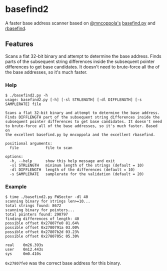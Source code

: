 # basefind2

A faster base address scanner based on [@mncoppola's](https://github.com/mncoppola) [basefind.py](https://github.com/mncoppola/ws30/blob/master/basefind.py) and [rbasefind](https://raw.githubusercontent.com/sgayou/rbasefind).

## Features
Scans a flat 32-bit binary and attempt to determine the base address. Finds parts of the subsequent string differences
inside the subsequent pointer differences to get base candidates. It doesn't need to brute-force all the of the base addresses, so it's much faster.


### Help
```
$ ./basefind2.py -h
usage: basefind2.py [-h] [-sl STRLENGTH] [-dl DIFFLENGTH] [-s SAMPLERATE] file

Scans a flat 32-bit binary and attempt to determine the base address. 
Finds DIFFLENGTH part of the subsequent string differences inside the 
subsequent pointer differences to get base candidates. It doesn't need 
to brute-force all of the base addresses, so it's much faster. Based on 
the excellent basefind.py by mncoppola and the excellent rbasefind.

positional arguments:
  file            file to scan

options:
  -h, --help      show this help message and exit
  -sl STRLENGTH   minimum length of the strings (default = 10)
  -dl DIFFLENGTH  length of the differences (default = 10)
  -s SAMPLERATE   samplerate for the validation (default = 20)
```

### Example

```
$ time ./basefind2.py FWSector -dl 40
scanning binary for strings len>=10...
total strings found: 8672
scanning binary for pointers...
total pointers found: 290797
finding differences of length: 40
possible offset 0x27807fe0 81.64%
possible offset 0x2780791a 03.00%
possible offset 0x27807b2d 03.23%
possible offset 0x2780705c 05.30%

real    0m26.393s
user    0m12.443s
sys     0m0.410s
```

`0x27807fe0` was the correct base address for this binary.
